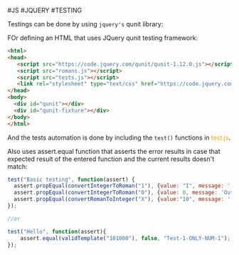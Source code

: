 #JS #JQUERY #TESTING


Testings can be done by using `jquery's` qunit library: 

FOr defining an HTML that uses JQuery qunit testing framework: 

```html
<html>  
<head>  
   <script src="https://code.jquery.com/qunit/qunit-1.12.0.js"></script>  
   <script src="romans.js"></script>  
   <script src="tests.js"></script>  
   <link rel="stylesheet" type="text/css" href="https://code.jquery.com/qunit/qunit-1.12.0.css">  
</head>  
<body>  
  <div id="qunit"></div>  
  <div id="qunit-fixture"></div>  
</body>  
</html>
```

And the tests automation is done by including the `test()` functions in <span style="color :orange;">test.js</span>. 

Also uses assert.equal function that asserts the error results in case that expected result of the entered function and the current results doesn't match: 

```js
test("Basic testing", function(assert) {  
  assert.propEqual(convertIntegerToRoman("1"), {value: "I", message: '', result: true}, "TC-1");  
  assert.propEqual(convertIntegerToRoman("0"), {value: 0, message: 'Out of range (1-3999)', result: false}, "TC-2");  
  assert.propEqual(convertRomanToInteger("X"), {value:"10", message: '', result: false}, "TC-3")  
});

//or

test("Hello", function(assert){
	assert.equal(validTemplate("101000"), false, "Test-1-ONLY-NUM-1"); 
}); 
```